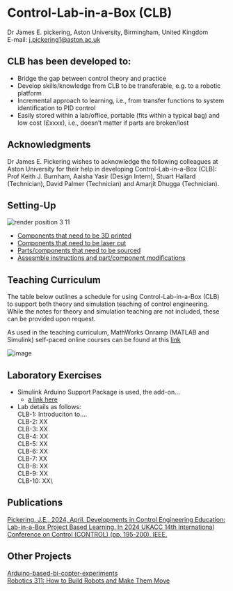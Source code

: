 # Control-Lab-in-a-Box (CLB)
Dr James E. pickering, Aston University, Birmingham, United Kingdom
<br />E-mail: j.pickering1@aston.ac.uk

## CLB has been developed to:
* Bridge the gap between control theory and practice
* Develop skills/knowledge from CLB to be transferable, e.g. to a robotic platform
* Incremental approach to learning, i.e., from transfer functions to system identification to PID control
* Easily stored within a lab/office, portable (fits within a typical bag) and low cost (£xxxx), i.e., doesn’t matter if parts are broken/lost 

## Acknowledgments
Dr James E. Pickering wishes to acknowledge the following colleagues at Aston University for their help in developing Control-Lab-in-a-Box (CLB): Prof Keith J. Burnham, Aaisha Yasir (Design Intern), Stuart Hallard (Technician), David Palmer (Technician) and Amarjit Dhugga (Technician).

## Setting-Up 
![render position 3 11](https://github.com/DrJEPickering/Control-Lab-in-a-Box/assets/154066708/56c510a4-0e8c-4f94-b301-7c2336833f34)
* [Components that need to be 3D printed](https://github.com/DrJEPickering/Control-Lab-in-a-Box/blob/main/CAD_files_for_3D_printing.zip)
* [Components that need to be laser cut](https://github.com/DrJEPickering/Control-Lab-in-a-Box/blob/main/CAD_files_to_be_laser_cut.zip)
* [Parts/components that need to be sourced](https://github.com/DrJEPickering/Control-Lab-in-a-Box/blob/main/CLB_component_details.pdf)
* [Assesmble instructions and part/component modifications](https://github.com/DrJEPickering/Control-Lab-in-a-Box/blob/main/1.%203D_Printing)

## Teaching Curriculum
The table below outlines a schedule for using Control-Lab-in-a-Box (CLB) to support both theory and simulation teaching of control engineering. While the notes for theory and simulation teaching are not included, these can be provided upon request.

As used in the teaching curriculum, MathWorks Onramp (MATLAB and Simulink) self-paced online courses can be found at this 
[link](https://matlabacademy.mathworks.com/)

![image](https://github.com/DrJEPickering/Control-Lab-in-a-Box/assets/154066708/dbadc379-4c32-467f-a319-6c20b66605af)

## Laboratory Exercises 
* Simulink Arduino Support Package is used, the add-on...
    * [a link here](https://uk.mathworks.com/hardware-support/arduino.html?#simulink)
* Lab details as follows:\
     CLB-1: Introduciton to....\
     CLB-2: XX\
     CLB-3: XX\
     CLB-4: XX\
     CLB-5: XX\
     CLB-6: XX\
     CLB-7: XX\
     CLB-8: XX\
     CLB-9: XX\
     CLB-10: XX\
## Publications 
[Pickering, J.E., 2024, April. Developments in Control Engineering Education: Lab-in-a-Box Project Based Learning. In 2024 UKACC 14th International Conference on Control (CONTROL) (pp. 195-200). IEEE.](https://ieeexplore.ieee.org/document/10531946)

## Other Projects
[Arduino-based-bi-copter-experiments](https://github.com/eenikov/Arduino-based-bi-copter-experiments/tree/main)\
[Robotics 311: How to Build Robots and Make Them Move](https://github.com/michiganrobotics/rob311)


